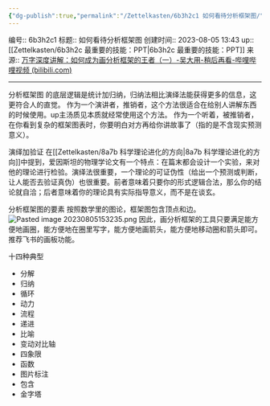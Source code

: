 ```yaml
---
{"dg-publish":true,"permalink":"/Zettelkasten/6b3h2c1 如何看待分析框架图/","dgPassFrontmatter":true}
---
```


编号:: 6b3h2c1
标题:: 如何看待分析框架图
创建时间:: 2023-08-05 13:43
up:: [[Zettelkasten/6b3h2c 最重要的技能：PPT\|6b3h2c 最重要的技能：PPT]]
来源:: [万字深度讲解：如何成为画分析框架的王者（一）-吴大用-稍后再看-哔哩哔哩视频 (bilibili.com)](https://www.bilibili.com/list/watchlater?bvid=BV1sN411a79K&oid=488915085)

---

分析框架图
的底层逻辑是统计加归纳，归纳法相比演绎法能获得更多的信息，这更符合人的直觉。
作为一个演讲者，推销者，这个方法很适合在给别人讲解东西的时候使用。up主汤质见本质就经常使用这个方法。
作为一个听着，被推销者，在你看到复杂的框架图表时，你要明白对方再给你讲故事了（指的是不含现实预测意义）。

演绎加验证
在[[Zettelkasten/8a7b 科学理论进化的方向\|8a7b 科学理论进化的方向]]中提到，爱因斯坦的物理学论文有一个特点：在篇末都会设计一个实验，来对他的理论进行检验。演绎法很重要，一个理论的可证伪性（给出一个预测或判断，让人能否去验证真伪）也很重要。前者意味着只要你的形式逻辑合法，那么你的结论就自洽；后者意味着你的理论具有实际指导意义，而不是在谈玄。

分析框架图的要素
按照数学里的图论，框架图包含顶点和边。
![Pasted image 20230805153235.png](/img/user/attachment/Pasted%20image%2020230805153235.png)
因此，画分析框架的工具只要满足能方便地画圈，能方便地在圈里写字，能方便地画箭头，能方便地移动圈和箭头即可。
推荐飞书的画板功能。

十四种典型
- 分解
- 归纳
- 循环
- 动力
- 流程
- 递进
- 比喻
- 变动对比轴
- 四象限
- 函数
- 图片标注
- 包含
- 金字塔
